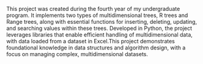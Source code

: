 This project was created during the fourth year of my undergraduate program. It implements two types of multidimensional trees, R trees and Range trees, along with essential functions for inserting, deleting, updating, and searching values within these trees. Developed in Python, the project leverages libraries that enable efficient handling of multidimensional data, with data loaded from a dataset in Excel.This project demonstrates foundational knowledge in data structures and algorithm design, with a focus on managing complex, multidimensional datasets.
